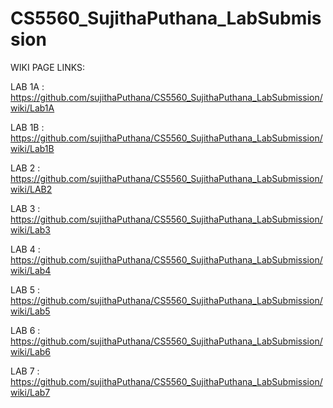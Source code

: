 # CS5560_SujithaPuthana_LabSubmission

WIKI PAGE LINKS:

LAB 1A : https://github.com/sujithaPuthana/CS5560_SujithaPuthana_LabSubmission/wiki/Lab1A

LAB 1B : https://github.com/sujithaPuthana/CS5560_SujithaPuthana_LabSubmission/wiki/Lab1B

LAB 2 : https://github.com/sujithaPuthana/CS5560_SujithaPuthana_LabSubmission/wiki/LAB2

LAB 3 : https://github.com/sujithaPuthana/CS5560_SujithaPuthana_LabSubmission/wiki/Lab3

LAB 4 : https://github.com/sujithaPuthana/CS5560_SujithaPuthana_LabSubmission/wiki/Lab4

LAB 5 : https://github.com/sujithaPuthana/CS5560_SujithaPuthana_LabSubmission/wiki/Lab5

LAB 6 : https://github.com/sujithaPuthana/CS5560_SujithaPuthana_LabSubmission/wiki/Lab6

LAB 7 : https://github.com/sujithaPuthana/CS5560_SujithaPuthana_LabSubmission/wiki/Lab7


